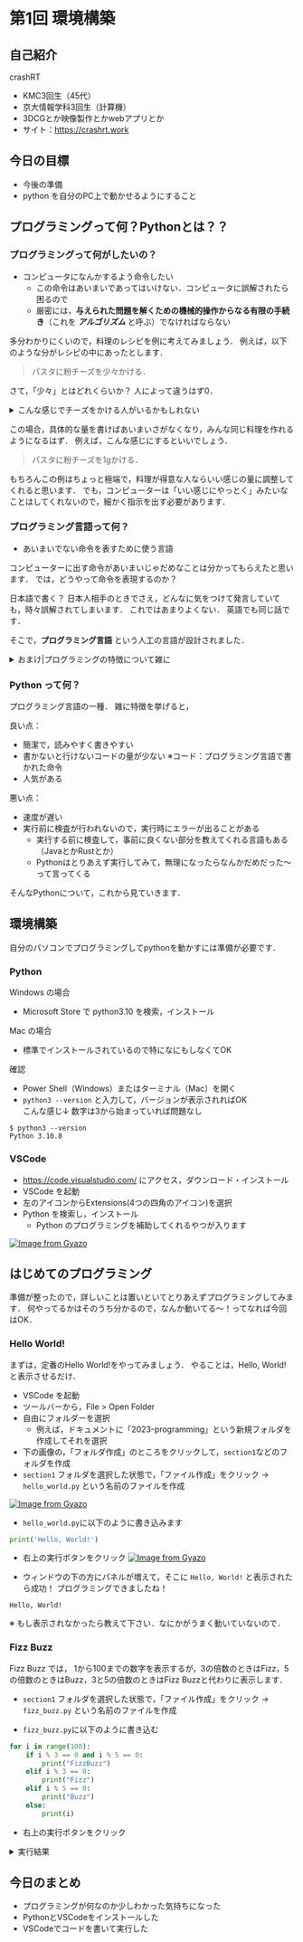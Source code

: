# 第1回 環境構築

## 自己紹介
crashRT
- KMC3回生（45代）
- 京大情報学科3回生（計算機）
- 3DCGとか映像製作とかwebアプリとか
- サイト：<https://crashrt.work>

## 今日の目標
- 今後の準備
- python を自分のPC上で動かせるようにすること

## プログラミングって何？Pythonとは？？

### プログラミングって何がしたいの？
- コンピュータになんかするよう命令したい
  - この命令はあいまいであってはいけない．コンピュータに誤解されたら困るので
  - 厳密には，**与えられた問題を解くための機械的操作からなる有限の手続き**（これを ***アルゴリズム*** と呼ぶ）でなければならない

多分わかりにくいので，料理のレシピを例に考えてみましょう．
例えば，以下のような分がレシピの中にあったとします．

> パスタに粉チーズを少々かける．

さて，「少々」とはどれくらいか？
人によって違うはず0．

<details>
<summary>こんな感じでチーズをかける人がいるかもしれない</summary>

[![Image from Gyazo](https://i.gyazo.com/d111a68eb7e7f3bf9859ddf4000ad99c.jpg)](https://gyazo.com/d111a68eb7e7f3bf9859ddf4000ad99c)

</details>

この場合，具体的な量を書けばあいまいさがなくなり，みんな同じ料理を作れるようになるはず．
例えば，こんな感じにするといいでしょう．
> パスタに粉チーズを1gかける．

もちろんこの例はちょっと極端で，料理が得意な人ならいい感じの量に調整してくれると思います．
でも，コンピューターは「いい感じにやっとく」みたいなことはしてくれないので，細かく指示を出す必要があります．

### プログラミング言語って何？
- あいまいでない命令を表すために使う言語

コンピューターに出す命令があいまいじゃだめなことは分かってもらえたと思います．
では，どうやって命令を表現するのか？

日本語で書く？
日本人相手のときでさえ，どんなに気をつけて発言していても，時々誤解されてしまいます．
これではあまりよくない．
英語でも同じ話です．

そこで，**プログラミング言語** という人工の言語が設計されました．

<details>
<summary>おまけ|プログラミングの特徴について雑に</summary>

プログラミング言語は

1. ある「文」が2つ以上の意味を持つことは無く，
2. そして，人間にとって比較的読みやすい

という特徴を持ちます．

この(1)のおかげで，「あいまいで無い命令」を表すことが可能になっています
（こうなるように文法とかを設計した，という感じ）．

(2)について少し触れておくと，コンピューターはプログラミング言語そのものを理解しているわけではなくて，
0と1しか理解できません．ただ，それは人間にとってあまりにも読みにくいので，通訳をしてくれるソフトを用意し，
人間が読みやすい形で命令できるようにしています．
なので，実際はこの通訳さんが理解できるものを書いていくということになります．
</details>

### Python って何？

プログラミング言語の一種．
雑に特徴を挙げると，

良い点：
- 簡潔で，読みやすく書きやすい
- 書かないと行けないコードの量が少ない ※コード：プログラミング言語で書かれた命令
- 人気がある

悪い点：
- 速度が遅い
- 実行前に検査が行われないので，実行時にエラーが出ることがある
  - 実行する前に検査して，事前に良くない部分を教えてくれる言語もある（JavaとかRustとか）
  - Pythonはとりあえず実行してみて，無理になったらなんかだめだった～って言ってくる


そんなPythonについて，これから見ていきます．

## 環境構築
自分のパソコンでプログラミングしてpythonを動かすには準備が必要です．

### Python
Windows の場合
- Microsoft Store で python3.10 を検索，インストール

Mac の場合
- 標準でインストールされているので特になにもしなくてOK

確認
- Power Shell（Windows）またはターミナル（Mac）を開く
- `python3 --version` と入力して，バージョンが表示されればOK\
  こんな感じ↓
  数字は3から始まっていれば問題なし
```
$ python3 --version
Python 3.10.8
```

### VSCode
- <https://code.visualstudio.com/> にアクセス，ダウンロード・インストール
- VSCode を起動
- 左のアイコンからExtensions(4つの四角のアイコン)を選択
- Python を検索し，インストール
  - Python のプログラミングを補助してくれるやつが入ります

[![Image from Gyazo](https://i.gyazo.com/f9b545ac64727ad9a8e68285349e2b68.png)](https://gyazo.com/f9b545ac64727ad9a8e68285349e2b68)


## はじめてのプログラミング
準備が整ったので，詳しいことは置いといてとりあえずプログラミングしてみます．
何やってるかはそのうち分かるので，なんか動いてる～！ってなれば今回はOK．

### Hello World!
まずは，定番のHello World!をやってみましょう．
やることは，Hello, World! と表示させるだけ．

- VSCode を起動
- ツールバーから，File > Open Folder
- 自由にフォルダーを選択
  - 例えば，ドキュメントに「2023-programming」という新規フォルダを作成してそれを選択
- 下の画像の，「フォルダ作成」のところをクリックして，`section1`などのフォルダを作成
- `section1` フォルダを選択した状態で，「ファイル作成」をクリック
  → `hello_world.py` という名前のファイルを作成

[![Image from Gyazo](https://i.gyazo.com/bd2191719fa6881a51419be9ba1b13e9.png)](https://gyazo.com/bd2191719fa6881a51419be9ba1b13e9)

- `hello_world.py`に以下のように書き込みます
```python
print('Hello, World!')
```

- 右上の実行ボタンをクリック
[![Image from Gyazo](https://i.gyazo.com/be1575f751db6c2dab3317fbab9e2eb2.png)](https://gyazo.com/be1575f751db6c2dab3317fbab9e2eb2)

- ウィンドウの下の方にパネルが増えて，そこに `Hello, World!` と表示されたら成功！
プログラミングできましたね！
```
Hello, World!
```

※ もし表示されなかったら教えて下さい．なにかがうまく動いていないので．


### Fizz Buzz
Fizz Buzz では，
1から100までの数字を表示するが，3の倍数のときはFizz，5の倍数のときはBuzz，3と5の倍数のときはFizz Buzzと代わりに表示します．

- `section1` フォルダを選択した状態で，「ファイル作成」をクリック
  → `fizz_buzz.py` という名前のファイルを作成

- `fizz_buzz.py`に以下のように書き込む
```python
for i in range(100):
    if i % 3 == 0 and i % 5 == 0:
        print("FizzBuzz")
    elif i % 3 == 0:
        print("Fizz")
    elif i % 5 == 0:
        print("Buzz")
    else:
        print(i)
```

- 右上の実行ボタンをクリック

<details>
<summary>実行結果</summary>

```
FizzBuzz
1
2
Fizz
4
Buzz
Fizz
7
8
Fizz
Buzz
11
Fizz
13
14
FizzBuzz
16
17
Fizz
19
Buzz
Fizz
22
23
Fizz
Buzz
26
Fizz
28
29
FizzBuzz
31
32
Fizz
34
Buzz
Fizz
37
38
Fizz
Buzz
41
Fizz
43
44
FizzBuzz
46
47
Fizz
49
Buzz
Fizz
52
53
Fizz
Buzz
56
Fizz
58
59
FizzBuzz
61
62
Fizz
64
Buzz
Fizz
67
68
Fizz
Buzz
71
Fizz
73
74
FizzBuzz
76
77
Fizz
79
Buzz
Fizz
82
83
Fizz
Buzz
86
Fizz
88
89
FizzBuzz
91
92
Fizz
94
Buzz
Fizz
97
98
Fizz
```
</details>

## 今日のまとめ

- プログラミングが何なのか少しわかった気持ちになった
- PythonとVSCodeをインストールした
- VSCodeでコードを書いて実行した

